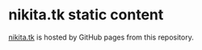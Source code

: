 # nikita.tk static content

[nikita.tk](https://nikita.tk) is hosted by GitHub pages from this repository.
